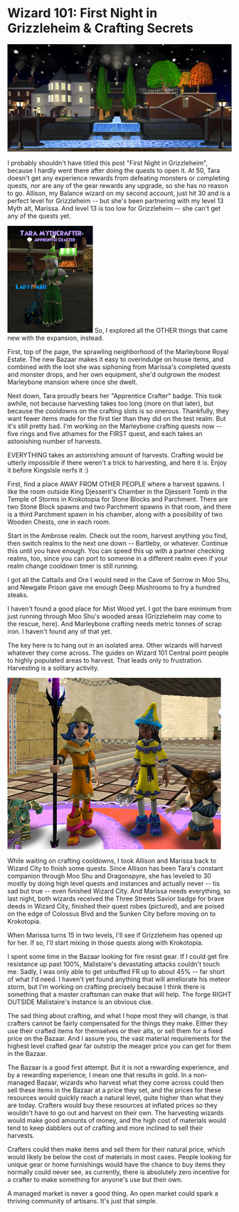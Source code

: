 # Wizard 101: First Night in Grizzleheim & Crafting Secrets

![Marleybone Royal Estate](../uploads/2009/07/WizardGraphicalClient-2009-07-02-07-16-47-37.jpg "Marleybone Royal Estate")

I probably shouldn't have titled this post "First Night in Grizzleheim", because I hardly went there after doing the quests to open it. At 50, Tara doesn't get any experience rewards from defeating monsters or completing quests, nor are any of the gear rewards any upgrade, so she has no reason to go. Allison, my Balance wizard on my second account, just hit 30 and is a perfect level for Grizzleheim -- but she's been partnering with my level 13 Myth alt, Marissa. And level 13 is too low for Grizzleheim -- she can't get any of the quests yet.

![WizardGraphicalClient 2009-07-02 07-12-28-98](../uploads/2009/07/WizardGraphicalClient-2009-07-02-07-12-28-98.jpg "WizardGraphicalClient 2009-07-02 07-12-28-98") So, I explored all the OTHER things that came new with the expansion, instead.

First, top of the page, the sprawling neighborhood of the Marleybone Royal Estate. The new Bazaar makes it easy to overindulge on house items, and combined with the loot she was siphoning from Marissa's completed quests and monster drops, and her own equipment, she'd outgrown the modest Marleybone mansion where once she dwelt.

Next down, Tara proudly bears her "Apprentice Crafter" badge. This took awhile, not because harvesting takes too long (more on that later), but because the cooldowns on the crafting slots is so onerous. Thankfully, they want fewer items made for the first tier than they did on the test realm. But it's still pretty bad. I'm working on the Marleybone crafting quests now -- five rings and five athames for the FIRST quest, and each takes an astonishing number of harvests.

EVERYTHING takes an astonishing amount of harvests. Crafting would be utterly impossible if there weren't a trick to harvesting, and here it is. Enjoy it before KingsIsle nerfs it :)

First, find a place AWAY FROM OTHER PEOPLE where a harvest spawns. I like the room outside King Djesserit's Chamber in the Djesserit Tomb in the Temple of Storms in Krokotopia for Stone Blocks and Parchment. There are two Stone Block spawns and two Parchment spawns in that room, and there is a third Parchment spawn in his chamber, along with a possibility of two Wooden Chests, one in each room.

Start in the Ambrose realm. Check out the room, harvest anything you find, then switch realms to the next one down -- Bartleby, or whatever. Continue this until you have enough. You can speed this up with a partner checking realms, too, since you can port to someone in a different realm even if your realm change cooldown timer is still running.

I got all the Cattails and Ore I would need in the Cave of Sorrow in Moo Shu, and Newgate Prison gave me enough Deep Mushrooms to fry a hundred steaks.

I haven't found a good place for Mist Wood yet. I got the bare minimum from just running through Moo Shu's wooded areas (Grizzleheim may come to the rescue, here). And Marleybone crafting needs metric tonnes of scrap iron. I haven't found any of that yet.

The key here is to hang out in an isolated area. Other wizards will harvest whatever they come across. The guides on Wizard 101 Central point people to highly populated areas to harvest. That leads only to frustration. Harvesting is a solitary activity.

![Allison and Marissa in their quest robes](../uploads/2009/07/WizardGraphicalClient-2009-07-02-00-37-42-21.jpg "Allison and Marissa in their quest robes")

While waiting on crafting cooldowns, I took Allison and Marissa back to Wizard City to finish some quests. Since Allison has been Tara's constant companion through Moo Shu and Dragonspyre, she has leveled to 30 mostly by doing high level quests and instances and actually never -- tis sad but true -- even finished Wizard City. And Marissa needs everything, so last night, both wizards received the Three Streets Savior badge for brave deeds in Wizard City, finished their quest robes (pictured), and are poised on the edge of Colossus Blvd and the Sunken City before moving on to Krokotopia.

When Marissa turns 15 in two levels, I'll see if Grizzleheim has opened up for her. If so, I'll start mixing in those quests along with Krokotopia.

I spent some time in the Bazaar looking for fire resist gear. If I could get fire resistance up past 100%, Malistaire's devastating attacks couldn't touch me. Sadly, I was only able to get unbuffed FR up to about 45% -- far short of what I'd need. I haven't yet found anything that will ameliorate his meteor storm, but I'm working on crafting precisely because I think there is something that a master craftsman can make that will help. The forge RIGHT OUTSIDE Malistaire's instance is an obvious clue.

The sad thing about crafting, and what I hope most they will change, is that crafters cannot be fairly compensated for the things they make. Either they use their crafted items for themselves or their alts, or sell them for a fixed price on the Bazaar. And I assure you, the vast material requirements for the highest level crafted gear far outstrip the meager price you can get for them in the Bazaar.

The Bazaar is a good first attempt. But it is not a rewarding experience, and by a rewarding experience, I mean one that results in gold. In a non-managed Bazaar, wizards who harvest what they come across could then sell these items in the Bazaar at a price they set, and the prices for these resources would quickly reach a natural level, quite higher than what they are today. Crafters would buy these resources at inflated prices so they wouldn't have to go out and harvest on their own. The harvesting wizards would make good amounts of money, and the high cost of materials would tend to keep dabblers out of crafting and more inclined to sell their harvests.

Crafters could then make items and sell them for their natural price, which would likely be below the cost of materials in most cases. People looking for unique gear or home furnishings would have the chance to buy items they normally could never see, as currently, there is absolutely zero incentive for a crafter to make something for anyone's use but their own.

A managed market is never a good thing. An open market could spark a thriving community of artisans. It's just that simple.

